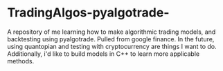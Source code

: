 # TradingAlgos-pyalgotrade-
A repository of me learning how to make algorithmic trading models, and backtesting using pyalgotrade. Pulled from google finance. In the future, using quantopian and testing with cryptocurrency are things I want to do. Additionally, i'd like to build models in C++ to learn more applicable methods.
